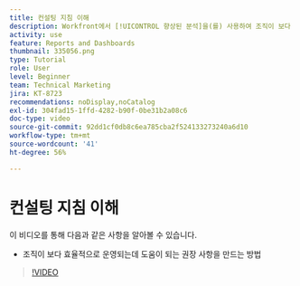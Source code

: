 ```yaml
---
title: 컨설팅 지침 이해
description: Workfront에서 [!UICONTROL 향상된 분석]을(를) 사용하여 조직이 보다 효율적으로 작동하도록 권장하는 방법을 알아봅니다.
activity: use
feature: Reports and Dashboards
thumbnail: 335056.png
type: Tutorial
role: User
level: Beginner
team: Technical Marketing
jira: KT-8723
recommendations: noDisplay,noCatalog
exl-id: 304fad15-1ffd-4282-b90f-0be31b2a08c6
doc-type: video
source-git-commit: 92dd1cf0db8c6ea785cba2f524133273240a6d10
workflow-type: tm+mt
source-wordcount: '41'
ht-degree: 56%

---
```


# 컨설팅 지침 이해

이 비디오를 통해 다음과 같은 사항을 알아볼 수 있습니다.

* 조직이 보다 효율적으로 운영되는데 도움이 되는 권장 사항을 만드는 방법

>[!VIDEO](https://video.tv.adobe.com/v/335056/?quality=12&learn=on)
